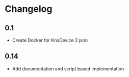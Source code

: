 # Changelog

## 0.1

- Create Docker for KnxDevice 2 json

## 0.14

- Add documentation and script based implementation
